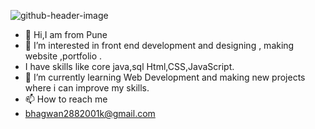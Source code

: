 ![github-header-image](https://github.com/Pranali9922/Pranali9922/assets/109171261/d81ed6e9-3f15-4ea6-b4e7-9566a77e99ca)

- 👋 Hi,I am from Pune
- 👀 I’m interested in front end development and designing , making website ,portfolio .
- I have skills like core java,sql Html,CSS,JavaScript.
- 🌱 I’m currently learning Web Development and making new projects where i can improve my skills.  
- 📫 How to reach me
- bhagwan2882001k@gmail.com


<!---
Pranali9922/Pranali9922 is a ✨ special ✨ repository because its `README.md` (this file) appears on your GitHub profile.
You can click the Preview link to take a look at your changes.
--->
